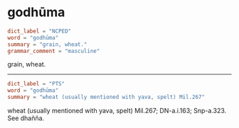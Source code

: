 # godhūma

``` toml
dict_label = "NCPED"
word = "godhūma"
summary = "grain, wheat."
grammar_comment = "masculine"
```

grain, wheat.

--------------------

``` toml
dict_label = "PTS"
word = "godhūma"
summary = "wheat (usually mentioned with yava, spelt) Mil.267"
```

wheat (usually mentioned with yava, spelt) Mil.267; DN\-a.i.163; Snp\-a.323. See dhañña.

